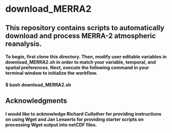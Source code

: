 # download_MERRA2
## This repository contains scripts to automatically download and process MERRA-2 atmospheric reanalysis. 
#### To begin, first clone this directory. Then, modify user editable variables in download_MERRA2.sh in order to match your variable, temporal, and spatial preferences. Next, execute the following command in your terminal window to initialize the workflow. 
#### $ bash download_MERRA2.sh
## Acknowledgments
#### I would like to acknowledge Richard Cullather for providing instructions on using Wget and Jan Lenaerts for providing starter scripts on processing Wget output into netCDF files. 
